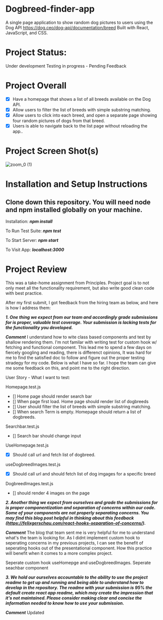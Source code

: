 # Dogbreed-finder-app
A single page application to show random dog pictures to users using the Dog API https://dog.ceo/dog-api/documentation/breed
Built with React, JavaScript, and CSS.

# Project Status:
Under development
Testing in progress - Pending Feedback
# Project Overall
 - [x] Have a homepage that shows a list of all breeds available on the Dog API.
 - [x] Allow users to filter the list of breeds with simple substring matching.
 - [x] Allow users to click into each breed, and open a separate page showing four random pictures of dogs from that breed.
 - [x] Users is able to navigate back to the list page without reloading the app.. 

# Project Screen Shot(s)
![zoom_0 (1)](https://user-images.githubusercontent.com/62358655/128387709-c78ae675-6050-4cae-81f6-43206fce66b7.gif)

# Installation and Setup Instructions
## Clone down this repository. You will need node and npm installed globally on your machine.

Installation:
***npm install*** 

To Run Test Suite:
***npm test***

To Start Server:
***npm start***

To Visit App:
***localhost:3000***

# Project Review
This was a take-home assignment from Principles. Project goal is to not only meet all the functionality requirement, but also write good clean code with best practice.

After my first submit, I got feedback from the hiring team as below, and here is how I address them:

***1. One thing we expect from our team and accordingly grade submissions for is proper, valuable test coverage. Your submission is lacking tests for the functionality you developed.***

***Comment***
I understand how to wite class based components and test by shallow rendering them. I'm not familar with writing test for custom hook w/ fetching and functional component. This lead me to spend a few days on fiercely googling and reading, there is differenct opinions, It was hard for me to find the satisfied doc to follow and figure out the proper testing stradegy for my code. 
Below is what I have so far. I hope the team can give me some feedback on this, and point me to the right direction.

User Story - What I want to test:

Homepage.test.js
- [] Home page should render search bar
- [] When page first load. Home page should render list of dogbreeds
- [] User should filter the list of breeds with simple substring matching.
- [] When search Term is empty. Homepage should return a list of dogbreeds.

Searchbar.test.js
- [] Search bar should change input

UseHomepage.test.js
- [x] Should call url and fetch list of dogbreed.

useDogbreedImages.test.js
- [x] Should call url and should fetch list of dog imgages for a specific breed

DogbreedImages.test.js
- [] should render 4 images on the page

***2. Another thing we expect from ourselves and grade the submissions for is proper componentization and separation of concerns within our code. Some of your components are not properly separating concerns. You may find this blog post helpful in thinking about this feedback (https://felixgerschau.com/react-hooks-separation-of-concerns/).***

***Comment***
The blog that team sent me is very helpful for me to understand what's the team is looking for. As I didnt implement custom hook to seperating concerns in my previous projects, I can see the benefit of seperating hooks out of the presentational component. How this practice will benefit when it comes to a more complex project.

Seperate custom hook useHomepge and useDogbreedImages.
Seperate seachbar component

***3. We hold our ourselves accountable to the ability to use the project readme to get up and running and being able to understand how to develop in the repository. The readme with your submission is 95% the default create react app readme, which may create the impression that it's not maintained. Please consider making clear and concise the information needed to know how to use your submission.***

***Comment***
Updated




